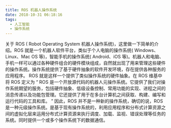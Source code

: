 ```yaml
---
title: ROS 机器人操作系统
date: 2018-10-31 06:18:16
tags:
  - 人工智能
  - 操作系统
---
```

关于 ROS ( Robot Operating System 机器人操作系统)，这里做一下简单的介绍。ROS 就是一个机器人软件平台，类似于个人电脑的操作系统( Windows、Linux、Mac OS 等)，智能手机的操作系统( Android、iOS 等)。机器人和电脑、手机一样可以通过各种硬件组合的硬件模块组成，自然就出现了用来管理这些硬件的操作系统。操作系统提供了基于硬件抽象的软件开发环境，存在提供各种服务的应用程序。
ROS 就是这样一个提供了类似操作系统的硬件抽象。在 ROS 维基中将 ROS 定义为 “ ROS 是一个开放源代码的机器人元操作系统。它提供了我们对操作系统期望的服务，包括硬件抽象、低级设备控制、常用功能的实现、进程之间的消息传递以及功能包管理。它还提供了用于在多台计算机之间获取、构建、编写和运行代码的工具和库。 ”
因此，ROS 并不是一种新的操作系统，确切的说，ROS 是一种元级操作系统。是基于现有操作系统的，利用应用程序和分布式计算资源之间的虚拟化层来运用分布式计算资源来执行调度、加载、监视、错误处理等任务的系统。同时提供一个或多个操作系统下的数据通信。